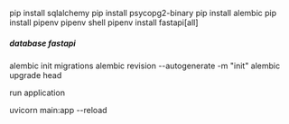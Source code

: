pip install sqlalchemy
pip install psycopg2-binary
pip install alembic
pip install pipenv
pipenv shell
pipenv install fastapi[all]

##### database fastapi

alembic init migrations
alembic revision --autogenerate -m "init"
alembic upgrade head


run application

uvicorn main:app --reload

